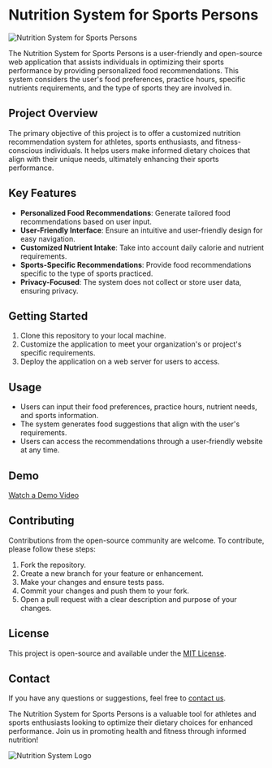 # Nutrition System for Sports Persons

![Nutrition System for Sports Persons](nutrition-system-screenshot.png)

The Nutrition System for Sports Persons is a user-friendly and open-source web application that assists individuals in optimizing their sports performance by providing personalized food recommendations. This system considers the user's food preferences, practice hours, specific nutrients requirements, and the type of sports they are involved in.

## Project Overview

The primary objective of this project is to offer a customized nutrition recommendation system for athletes, sports enthusiasts, and fitness-conscious individuals. It helps users make informed dietary choices that align with their unique needs, ultimately enhancing their sports performance.

## Key Features

- **Personalized Food Recommendations**: Generate tailored food recommendations based on user input.
- **User-Friendly Interface**: Ensure an intuitive and user-friendly design for easy navigation.
- **Customized Nutrient Intake**: Take into account daily calorie and nutrient requirements.
- **Sports-Specific Recommendations**: Provide food recommendations specific to the type of sports practiced.
- **Privacy-Focused**: The system does not collect or store user data, ensuring privacy.

## Getting Started

1. Clone this repository to your local machine.
2. Customize the application to meet your organization's or project's specific requirements.
3. Deploy the application on a web server for users to access.

## Usage

- Users can input their food preferences, practice hours, nutrient needs, and sports information.
- The system generates food suggestions that align with the user's requirements.
- Users can access the recommendations through a user-friendly website at any time.

## Demo

[Watch a Demo Video](https://www.example.com/nutrition-system-demo)

## Contributing

Contributions from the open-source community are welcome. To contribute, please follow these steps:

1. Fork the repository.
2. Create a new branch for your feature or enhancement.
3. Make your changes and ensure tests pass.
4. Commit your changes and push them to your fork.
5. Open a pull request with a clear description and purpose of your changes.

## License

This project is open-source and available under the [MIT License](LICENSE).

## Contact

If you have any questions or suggestions, feel free to [contact us](mailto:your.email@example.com).

The Nutrition System for Sports Persons is a valuable tool for athletes and sports enthusiasts looking to optimize their dietary choices for enhanced performance. Join us in promoting health and fitness through informed nutrition!

![Nutrition System Logo](nutrition-system-logo.png)
